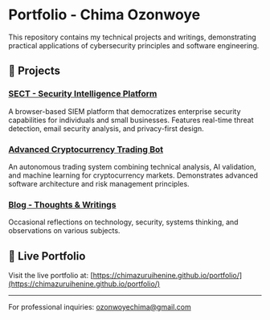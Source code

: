 # Portfolio - Chima Ozonwoye

This repository contains my technical projects and writings, demonstrating practical applications of cybersecurity principles and software engineering.

## 📁 Projects

### [SECT - Security Intelligence Platform](./SIEM/)
A browser-based SIEM platform that democratizes enterprise security capabilities for individuals and small businesses. Features real-time threat detection, email security analysis, and privacy-first design.

### [Advanced Cryptocurrency Trading Bot](./crypto_bot/)
An autonomous trading system combining technical analysis, AI validation, and machine learning for cryptocurrency markets. Demonstrates advanced software architecture and risk management principles.

### [Blog - Thoughts & Writings](./blog/)
Occasional reflections on technology, security, systems thinking, and observations on various subjects.

## 🔗 Live Portfolio

Visit the live portfolio at: [https://chimazuruihenine.github.io/portfolio/](https://chimazuruihenine.github.io/portfolio/)

---

For professional inquiries: ozonwoyechima@gmail.com